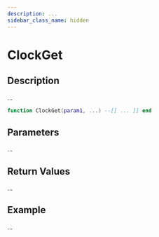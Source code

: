 ```yaml
---
description: ...
sidebar_class_name: hidden
---
```


# ClockGet

## Description

...

```lua
function ClockGet(param1, ...) --[[ ... ]] end
```

## Parameters

...

## Return Values

...

## Example

...

